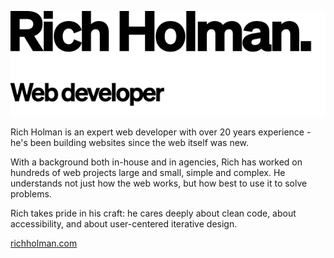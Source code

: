 
![Rich Holman - web developer](https://raw.githubusercontent.com/dogwonder/dogwonder/master/banner.png)


Rich Holman is an expert web developer with over 20 years experience - he's been building websites since the web itself was new.

With a background both in-house and in agencies, Rich has worked on hundreds of web projects large and small, simple and complex. He understands not just how the web works, but how best to use it to solve problems.

Rich takes pride in his craft: he cares deeply about clean code, about accessibility, and about user-centered iterative design.

[richholman.com](https://richholman.com)